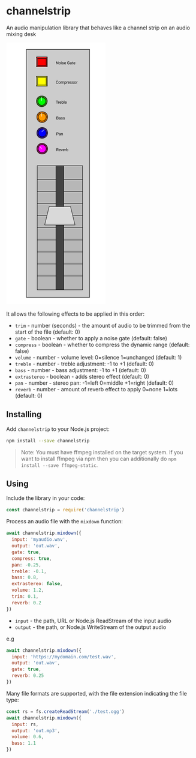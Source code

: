 # channelstrip

An audio manipulation library that behaves like a channel strip on an audio mixing desk

![](https://github.com/choirless/channelstrip/raw/master/channelstrip.png)

It allows the following effects to be applied in this order:

- `trim` - number (seconds) - the amount of audio to be trimmed from the start of the file (default: 0)
- `gate` - boolean - whether to apply a noise gate (default: false)
- `compress` - boolean - whether to compress the dynamic range (default: false)
- `volume` - number - volume level: 0=silence 1=unchanged (default: 1)
- `treble` - number - treble adjustment: -1 to +1 (default: 0)
- `bass` - number - bass adjustment: -1 to +1 (default: 0)
- `extrastereo` - boolean - adds stereo effect (default: 0)
- `pan` - number - stereo pan: -1=left 0=middle +1=right (default: 0)
- `reverb` - number - amount of reverb effect to apply 0=none 1=lots (default: 0)

## Installing

Add `channelstrip` to your Node.js project:

```sh
npm install --save channelstrip
```

> Note: You must have ffmpeg installed on the target system. If you want to install ffmpeg via npm then you can additionally do `npm install --save ffmpeg-static`.

## Using

Include the library in your code:

```js
const channelstrip = require('channelstrip')
```

Process an audio file with the `mixdown` function:

```js
await channelstrip.mixdown({
  input: 'myaudio.wav',
  output: 'out.wav',
  gate: true,
  compress: true,
  pan: -0.25,
  treble: -0.1,
  bass: 0.8,
  extrastereo: false,
  volume: 1.2,
  trim: 0.1,
  reverb: 0.2
})
```

- `input` - the path, URL or Node.js ReadStream of the input audio
- `output` - the path, or Node.js WriteStream of the output audio

e.g

```js
await channelstrip.mixdown({
  input: 'https://mydomain.com/test.wav',
  output: 'out.wav',
  gate: true,
  reverb: 0.25
})
```

Many file formats are supported, with the file extension indicating the file type:

```js
const rs = fs.createReadStream('./test.ogg')
await channelstrip.mixdown({
  input: rs,
  output: 'out.mp3',
  volume: 0.6,
  bass: 1.1
})
```